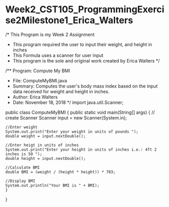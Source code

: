 # Week2_CST105_ProgrammingExercise2Milestone1_Erica_Walters
/* This Program is my Week 2 Assignment
 * This program required the user to input their weight, and height in inches
 * This Formula uses a scanner for user input
 * This program is the sole and original work created by Erica Walters
 */

/** Program: Compute My BMI
 * File: ComputeMyBMI.java
 * Summary: Computes the user's body mass index based on the input data received for weight and height in inches.
 * Author: Erica Walters
 * Date: November 18, 2018
 */
import java.util.Scanner;

public class ComputeMyBMI {
    public static void main(String[] args) {
    // create Scanner
    Scanner input = new Scanner(System.in);
    
    //Enter weight
    System.out.print("Enter your weight in units of pounds ");
    double weight = input.nextDouble();
    
    //Enter heigt in units of inches
    System.out.print("Enter your height in units of inches i.e.: 4ft 2 inches is 50 ");
    double height = input.nextDouble();
    
    //Calculate BMI
    double BMI = (weight / (height * height)) * 703;
    
    //Display BMI
    System.out.println("Your BMI is " + BMI);
    }

}
